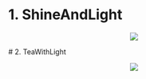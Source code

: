 # 1. ShineAndLight

<p align="center">
  <img src="https://user-images.githubusercontent.com/70413460/178500151-2315d032-1897-4fe0-b05d-4c34dbccaa80.png">
</p>
# 2. TeaWithLight

<p align="center">
  <img src="https://user-images.githubusercontent.com/70413460/178506252-5129a6f9-5b37-4b56-b070-06db1b820dc8.png">
</p>
